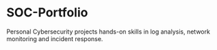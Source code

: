 # SOC-Portfolio
Personal Cybersecurity projects hands-on skills in log analysis, network monitoring and incident response.
